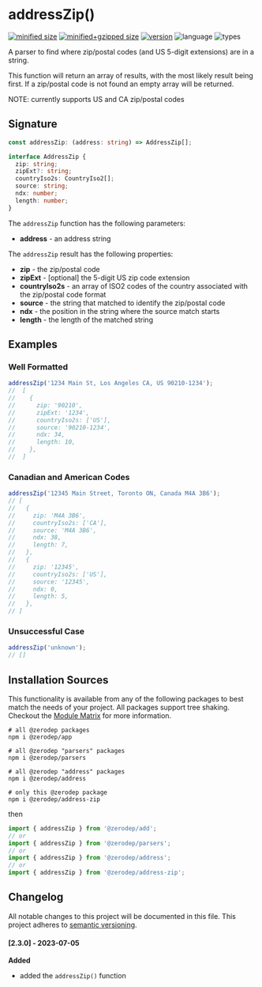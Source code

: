 # addressZip()

[![minified size](https://img.shields.io/bundlephobia/min/@zerodep/address-zip?style=flat-square&color=blue)](https://bundlephobia.com/package/@zerodep/address-zip)
[![minified+gzipped size](https://img.shields.io/bundlephobia/minzip/@zerodep/address-zip?style=flat-square&color=blue)](https://bundlephobia.com/package/@zerodep/address-zip)
[![version](https://img.shields.io/npm/v/@zerodep/address-zip?style=flat-square&color=blue)](https://www.npmjs.com/package/@zerodep/address-zip)
![language](https://img.shields.io/badge/typescript-100%25-blue?style=flat-square)
![types](https://img.shields.io/badge/types-included-blue?style=flat-square)

A parser to find where zip/postal codes (and US 5-digit extensions) are in a string.

This function will return an array of results, with the most likely result being first. If a zip/postal code is not found an empty array will be returned.

NOTE: currently supports US and CA zip/postal codes

## Signature

```typescript
const addressZip: (address: string) => AddressZip[];

interface AddressZip {
  zip: string;
  zipExt?: string;
  countryIso2s: CountryIso2[];
  source: string;
  ndx: number;
  length: number;
}
```

The `addressZip` function has the following parameters:

- **address** - an address string

The `addressZip` result has the following properties:

- **zip** - the zip/postal code
- **zipExt** - [optional] the 5-digit US zip code extension
- **countryIso2s** - an array of ISO2 codes of the country associated with the zip/postal code format
- **source** - the string that matched to identify the zip/postal code
- **ndx** - the position in the string where the source match starts
- **length** - the length of the matched string

## Examples

### Well Formatted

```javascript
addressZip('1234 Main St, Los Angeles CA, US 90210-1234');
//  [
//    {
//      zip: '90210',
//      zipExt: '1234',
//      countryIso2s: ['US'],
//      source: '90210-1234',
//      ndx: 34,
//      length: 10,
//    },
//  ]
```

### Canadian and American Codes

```javascript
addressZip('12345 Main Street, Toronto ON, Canada M4A 3B6');
// [
//   {
//     zip: 'M4A 3B6',
//     countryIso2s: ['CA'],
//     source: 'M4A 3B6',
//     ndx: 38,
//     length: 7,
//   },
//   {
//     zip: '12345',
//     countryIso2s: ['US'],
//     source: '12345',
//     ndx: 0,
//     length: 5,
//   },
// ]
```

### Unsuccessful Case

```javascript
addressZip('unknown');
// []
```

## Installation Sources

This functionality is available from any of the following packages to best match the needs of your project. All packages support tree shaking. Checkout the [Module Matrix](/) for more information.

```shell
# all @zerodep packages
npm i @zerodep/app

# all @zerodep "parsers" packages
npm i @zerodep/parsers

# all @zerodep "address" packages
npm i @zerodep/address

# only this @zerodep package
npm i @zerodep/address-zip
```

then

```javascript
import { addressZip } from '@zerodep/add';
// or
import { addressZip } from '@zerodep/parsers';
// or
import { addressZip } from '@zerodep/address';
// or
import { addressZip } from '@zerodep/address-zip';
```

## Changelog

All notable changes to this project will be documented in this file. This project adheres to [semantic versioning](https://semver.org/spec/v2.0.0.html).

#### [2.3.0] - 2023-07-05

**Added**

- added the `addressZip()` function
